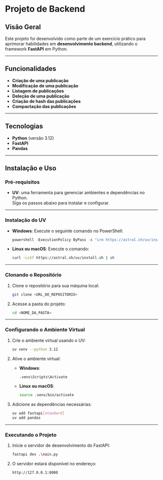 
# **Projeto de Backend**

## **Visão Geral**

Este projeto foi desenvolvido como parte de um exercício prático para aprimorar habilidades em **desenvolvimento backend**, utilizando o framework **FastAPI** em Python. 

---

## **Funcionalidades**

- **Criação de uma publicação**
- **Modificação de uma publicação**
- **Listagem de publicações**
- **Deleção de uma publicação**
- **Criação de hash das publicações**
- **Compactação das publicações**

---

## **Tecnologias**

- **Python** (versão 3.12)
- **FastAPI**  
- **Pandas**  

---

## **Instalação e Uso**

### **Pré-requisitos**

- **UV**: uma ferramenta para gerenciar ambientes e dependências no Python.  
  Siga os passos abaixo para instalar e configurar.

---

### **Instalação do UV**

- **Windows**: Execute o seguinte comando no PowerShell:
  ```powershell
  powershell -ExecutionPolicy ByPass -c "irm https://astral.sh/uv/install.ps1 | iex"
  ```

- **Linux ou macOS**: Execute o comando:
  ```bash
  curl -LsSf https://astral.sh/uv/install.sh | sh
  ```

---

### **Clonando o Repositório**
1. Clone o repositório para sua máquina local:
   ```bash
   git clone <URL_DO_REPOSITORIO>
   ```
2. Acesse a pasta do projeto:
   ```bash
   cd <NOME_DA_PASTA>
   ```

---

### **Configurando o Ambiente Virtual**
1. Crie o ambiente virtual usando o UV:
   ```bash
   uv venv --python 3.12
   ```

2. Ative o ambiente virtual:
   - **Windows**:
     ```bash
     .venv\Scripts\Activate
     ```
   - **Linux ou macOS**:
     ```bash
     source .venv/bin/activate
     ```

3. Adicione as dependências necessárias:
   ```bash
   uv add fastapi[standard]
   uv add pandas
   ```

---

### **Executando o Projeto**
1. Inicie o servidor de desenvolvimento do FastAPI:
   ```bash
   fastapi dev .\main.py
   ```
2. O servidor estará disponível no endereço:
   ```
   http://127.0.0.1:8000
   ```
